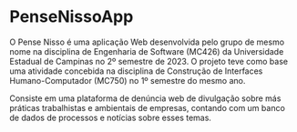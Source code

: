 # PenseNissoApp
  O Pense Nisso é uma aplicação Web desenvolvida pelo grupo de mesmo nome na disciplina de Engenharia de Software (MC426) da Universidade Estadual de Campinas no 2º semestre de 2023. O projeto teve como base uma atividade concebida na disciplina de Construção de Interfaces Humano-Computador (MC750) no 1º semestre do mesmo ano.

  Consiste em uma plataforma de denúncia web de divulgação sobre más práticas trabalhistas e ambientais de empresas, contando com um banco de dados de processos e notícias sobre esses temas.

